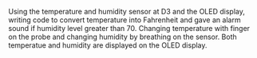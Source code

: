 Using the temperature and humidity sensor at D3 and the OLED display, 
writing code to convert temperature into Fahrenheit and gave an alarm 
sound if humidity level greater than 70. Changing temperature with finger 
on the probe and changing humidity by breathing on the sensor. Both 
temperatue and humidity are displayed on the OLED display. 

